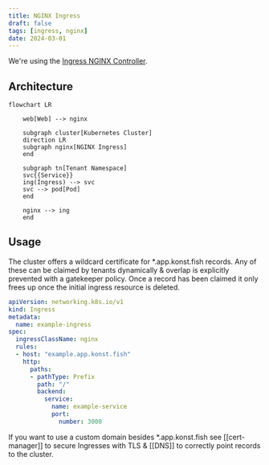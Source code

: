 ```yaml
---
title: NGINX Ingress
draft: false
tags: [ingress, nginx]
date: 2024-03-01
---
```


We're using the [Ingress NGINX Controller](https://github.com/kubernetes/ingress-nginx).

## Architecture

```mermaid
flowchart LR

    web[Web] --> nginx

    subgraph cluster[Kubernetes Cluster]
    direction LR
    subgraph nginx[NGINX Ingress]
    end

    subgraph tn[Tenant Namespace]
    svc{{Service}}
    ing(Ingress) --> svc
    svc --> pod[Pod]
    end

    nginx --> ing
    end
```

## Usage

The cluster offers a wildcard certificate for *.app.konst.fish records. Any of these can be claimed by tenants dynamically & overlap is explicitly prevented with a gatekeeper policy. Once a record has been claimed it only frees up once the initial ingress resource is deleted.

```yaml
apiVersion: networking.k8s.io/v1
kind: Ingress
metadata:
  name: example-ingress
spec:
  ingressClassName: nginx
  rules:
  - host: "example.app.konst.fish"
    http:
      paths:
      - pathType: Prefix
        path: "/"
        backend:
          service:
            name: example-service
            port:
              number: 3000
```

If you want to use a custom domain besides *.app.konst.fish see [[cert-manager]] to secure Ingresses with TLS & [[DNS]] to correctly point records to the cluster.

